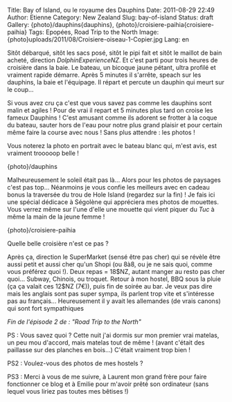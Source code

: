 Title: Bay of Island, ou le royaume des Dauphins
Date: 2011-08-29 22:49
Author: Etienne
Category: New Zealand
Slug: bay-of-island
Status: draft
Gallery: {photo}/dauphins{dauphins}, {photo}/croisiere-paihia{croisiere-paihia}
Tags: Epopées, Road Trip to the North
Image: {photo}uploads/2011/08/Croisiere-oiseau-1-Copier.jpg
Lang: en

Sitôt débarqué, sitôt les sacs posé, sitôt le pipi fait et sitôt le
maillot de bain acheté, direction *DolphinExperienceNZ*. Et c'est parti
pour trois heures de croisière dans la baie. Le bateau, un bicoque jaune
pétant, ultra profilé et vraiment rapide démarre. Après 5 minutes il
s'arrête, speach sur les dauphins, la baie et l'équipage. Il répart et
percute un dauphin qui meurt sur le coup...

Si vous avez cru ça c'est que vous savez pas comme les dauphins sont
malin et agiles ! Pour de vrai il repart et 5 minutes plus tard on
croise les fameux Dauphins ! C'est amusant comme ils adorent se frotter
à la coque du bateau, sauter hors de l'eau pour notre plus grand plaisir
et pour certain même faire la course avec nous ! Sans plus attendre :
les photos !

Vous noterez la photo en portrait avec le bateau blanc qui, m'est avis,
est vraiment trooooop belle !

{photo}/dauphins

Malheureusement le soleil était pas là... Alors pour les photos de
paysages c'est pas top... Néanmoins je vous confie les meilleurs avec en
cadeau bonus la traversée du trou de Hole Island (regardez sur la fin) !
Je fais ici une spécial dédicace à Ségolène qui appréciera mes photos de
mouettes. Vous verrez même sur l'une d'elle une mouette qui vient piquer
du *Tuc* à même la main de la jeune femme !

{photo}/croisiere-paihia

Quelle belle croisière n'est ce pas ?

Après ça, direction le SuperMarket (sensé être pas cher) qui se révèle
être aussi petit et aussi cher qu'un Shopi (ou 8à8, ou je ne sais quoi,
comme vous préférez quoi !). Deux repas = 18\$NZ, autant manger au resto
pas cher quoi... Subway, Chinois, ou troquet. Retour à mon hostel, BBQ
sous la pluie (ça ça valait ces 12\$NZ (7€)), puis fin de soirée au bar.
Je veux pas dire mais les anglais sont pas super sympa, ils parlent trop
vite et s'intéresse pas au français... Heureusement il y avait les
allemandes (de vrais canons) qui sont fort sympathiques

*Fin de l'épisode 2 de : "Road Trip to the North"*

PS : Vous savez quoi ? Cette nuit j'ai dormis sur mon premier vrai
matelas, un peu mou d'accord, mais matelas tout de même ! (avant c'était
des paillasse sur des planches en bois...) C'était vraiment trop bien !

PS2 : Voulez-vous des photos de mes hostels ?

PS3 : Merci à vous de me suivre, à Laurent mon grand frère pour faire
fonctionner ce blog et à Emilie pour m'avoir prêté son ordinateur (sans
lequel vous liriez pas toutes mes bêtises !)
